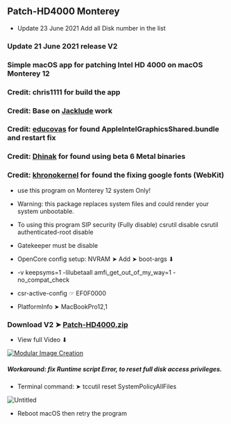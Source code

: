 ## Patch-HD4000 Monterey 
- Update 23 June 2021 Add all Disk number in the list

### Update 21 June 2021 release V2

### Simple macOS app for patching Intel HD 4000 on macOS Monterey 12

### Credit: chris1111 for build the app
### Credit: Base on [Jacklude](https://github.com/jacklukem) work
### Credit: [educovas](https://github.com/educovas) for found AppleIntelGraphicsShared.bundle and restart fix
### Credit: [Dhinak](https://github.com/DhinakG) for found using beta 6 Metal binaries
### Credit: [khronokernel](https://github.com/khronokernel) for found the fixing google fonts (WebKit)
- use this program on Monterey 12 system Only!
- Warning: this package replaces system files and could render your system unbootable.
- To using this program SIP security (Fully disable) csrutil disable csrutil authenticated-root disable 
- Gatekeeper must be disable

- OpenCore config setup: NVRAM ➤ Add ➤ boot-args ⬇︎
- -v keepsyms=1 -lilubetaall amfi_get_out_of_my_way=1 -no_compat_check
- csr-active-config ☞ EF0F0000 

- PlatformInfo ➤ MacBookPro12,1

### Download V2 ➤ [Patch-HD4000.zip](https://github.com/chris1111/Patch-HD4000-Monterey/releases/tag/V2)

- View full Video ⬇︎

[![Modular Image Creation](https://user-images.githubusercontent.com/6248794/118173318-6a820080-b3fb-11eb-9ba5-203165fb6f26.png)](https://youtu.be/JnMh_icnYpw)

##### Workaround: fix Runtime script Error, to reset full disk access privileges.
- Terminal command: ➤  tccutil reset SystemPolicyAllFiles

![Untitled](https://user-images.githubusercontent.com/6248794/123511992-d7bbbf00-d652-11eb-82c1-e9aae4c1873e.png)

- Reboot macOS then retry the program



 

